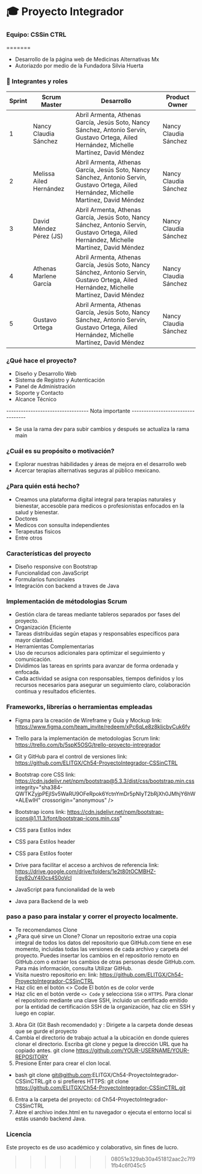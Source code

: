 # 🎓 Proyecto Integrador

### Equipo: **CSSin CTRL**

=======
- Desarrollo de la página web de Medicinas Alternativas Mx
- Autoriazdo por medio de la Fundadora Silvia Huerta

### 👥 Integrantes y roles

| Sprint  | Scrum Master            | Desarrollo                                                                                                                                 | Product Owner        |
| ------  | ------------------------|------------------------------------------------------------------------------------------------------------------------------------------- | ---------------------|
| 1       | Nancy Claudia Sánchez   | Abril Armenta, Athenas García, Jesús Soto, Nancy Sánchez, Antonio Servín, Gustavo Ortega, Ailed Hernández, Michelle Martínez, David Méndez | Nancy Claudia Sánchez|
| 2       | Melissa Ailed Hernández | Abril Armenta, Athenas García, Jesús Soto, Nancy Sánchez, Antonio Servín, Gustavo Ortega, Ailed Hernández, Michelle Martínez, David Méndez | Nancy Claudia Sánchez|
| 3       | David Méndez Pérez (JS) | Abril Armenta, Athenas García, Jesús Soto, Nancy Sánchez, Antonio Servín, Gustavo Ortega, Ailed Hernández, Michelle Martínez, David Méndez | Nancy Claudia Sánchez|
| 4       | Athenas Marlene García  | Abril Armenta, Athenas García, Jesús Soto, Nancy Sánchez, Antonio Servín, Gustavo Ortega, Ailed Hernández, Michelle Martínez, David Méndez | Nancy Claudia Sánchez|
| 5       | Gustavo Ortega          | Abril Armenta, Athenas García, Jesús Soto, Nancy Sánchez, Antonio Servín, Gustavo Ortega, Ailed Hernández, Michelle Martínez, David Méndez | Nancy Claudia Sánchez|

### ¿Qué hace el proyecto?
- Diseño y Desarrollo Web
- Sistema de Registro y Autenticación
- Panel de Administración
- Soporte y Contacto
- Alcance Técnico

---------------------------------- Nota importante ----------------------------------
- Se usa la rama dev para subir cambios y después se actualiza la rama main

### ¿Cuál es su propósito o motivación?
- Explorar nuestras hábilidades y áreas de mejora en el desarrollo web
- Acercar terapias alternativas seguras al público mexicano.

### ¿Para quién está hecho?
- Creamos una plataforma digital integral para terapias naturales y bienestar, accesoble para medicos o profesionistas enfocados en la salud y bienestar.
- Doctores
- Medicos con sonsulta independientes
- Terapeutas fisicos
- Entre otros

### Características del proyecto
- Diseño responsive con Bootstrap
- Funcionalidad con JavaScript
- Formularios funcionales
- Integración con backend a traves de Java

### Implementación de métodologias Scrum
- Gestión clara de tareas mediante tableros separados por fases del proyecto.
- Organización Eficiente
- Tareas distribuidas según etapas y responsables específicos para mayor claridad.
- Herramientas Complementarias
- Uso de recursos adicionales para optimizar el seguimiento y comunicación.
- Dividimos las tareas en sprints para avanzar de forma ordenada y enfocada.
- Cada actividad se asigna con responsables, tiempos definidos y los recursos necesarios para asegurar un seguimiento claro, colaboración continua y resultados eficientes.

### Frameworks, librerías o herramientas empleadas
- Figma para la creación de Wireframe y Guía y Mockup
    link: https://www.figma.com/team_invite/redeem/xPc6qLe8z8kIjcbyCuk6fv
- Trello para la implementación de metodologias Scrum
    link: https://trello.com/b/5spK5OSG/trello-proyecto-intregrador
- Git y GitHub para el control de versiones
    link: https://github.com/ELITGX/Ch54-ProyectoIntegrador-CSSinCTRL
- Bootstrap core CSS
    link:
    https://cdn.jsdelivr.net/npm/bootstrap@5.3.3/dist/css/bootstrap.min.css
  integrity="sha384-QWTKZyjpPEjISv5WaRU9OFeRpok6YctnYmDr5pNlyT2bRjXh0JMhjY6hW+ALEwIH" crossorigin="anonymous" />
- Bootstrap icons 
    link:
    https://cdn.jsdelivr.net/npm/bootstrap-icons@1.11.3/font/bootstrap-icons.min.css"

- CSS para Estilos index 
  <link rel="stylesheet" href="./src/styles/index.css">
- CSS para Estilos header
  <link rel="stylesheet" href="./src/styles/header.css">
- CSS para Estilos footer
  <link rel="stylesheet" href="./src/styles/footer.css">

- Drive para facilitar el acceso a archivos de referencia
    link: https://drive.google.com/drive/folders/1e2t80tOCMBHZ-Egv82uY4I0cs4S0oVcl


- JavaScript para funcionalidad de la web
- Java para Backend de la web


### paso a paso para instalar y correr el proyecto localmente.
- Te recomendamos Clone
- ¿Para qué sirve un Clone?
Clonar un repositorio extrae una copia integral de todos los datos del repositorio que GitHub.com tiene en ese momento, incluidas todas las versiones de cada archivo y carpeta del proyecto. Puedes insertar los cambios en el repositorio remoto en GitHub.com o extraer los cambios de otras personas desde GitHub.com. Para más información, consulta Utilizar GitHub.
- Visita nuestro repositorio en: 
link: https://github.com/ELITGX/Ch54-ProyectoIntegrador-CSSinCTRL
- Haz clic en el botón <> Code
El botón es de color verde
- Haz clic en el botón verde `<> Code` y selecciona `SSH` o `HTTPS`.
Para clonar el repositorio mediante una clave SSH, incluido un certificado emitido por la entidad de certificación SSH de la organización, haz clic en SSH y luego en copiar.
3. Abra Git (Git Bash recomendado) y :
Dirigete a la carpeta donde deseas que se gurde el proyecto
4. Cambia el directorio de trabajo actual a la ubicación en donde quieres clonar el directorio.
Escriba git clone y pegue la dirección URL que ha copiado antes.
git clone https://github.com/YOUR-USERNAME/YOUR-REPOSITORY
5. Presione Enter para crear el clon local.
- bash
git clone git@github.com:ELITGX/Ch54-ProyectoIntegrador-CSSinCTRL.git
o si prefieres HTTPS:
git clone https://github.com/ELITGX/Ch54-ProyectoIntegrador-CSSinCTRL.git
6. Entra a la carpeta del proyecto:
cd Ch54-ProyectoIntegrador-CSSinCTRL
7. Abre el archivo index.html en tu navegador o ejecuta el entorno local si estás usando backend Java.

### Licencia
Este proyecto es de uso académico y colaborativo, sin fines de lucro.
>>>>>>> 08051e329ab30a451812aac2c7f91fb4c6f045c5
